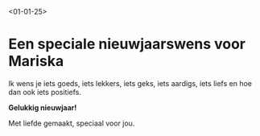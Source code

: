 <01-01-25>
<html lang="en">
<head>
    <meta charset="UTF-8">
    <meta name="viewport" content="width=device-width, initial-scale=1.0">
    <title>Nieuwjaarswens voor Mariska</title>
</head>
<body>
    <h1>Een speciale nieuwjaarswens voor Mariska</h1>
    <p>Ik wens je iets goeds, iets lekkers, iets geks, iets aardigs, iets liefs en hoe dan ook iets positiefs.</p>
    <p><strong>Gelukkig nieuwjaar!</strong></p>
    <footer>Met liefde gemaakt, speciaal voor jou.</footer>
</body>
</html>
